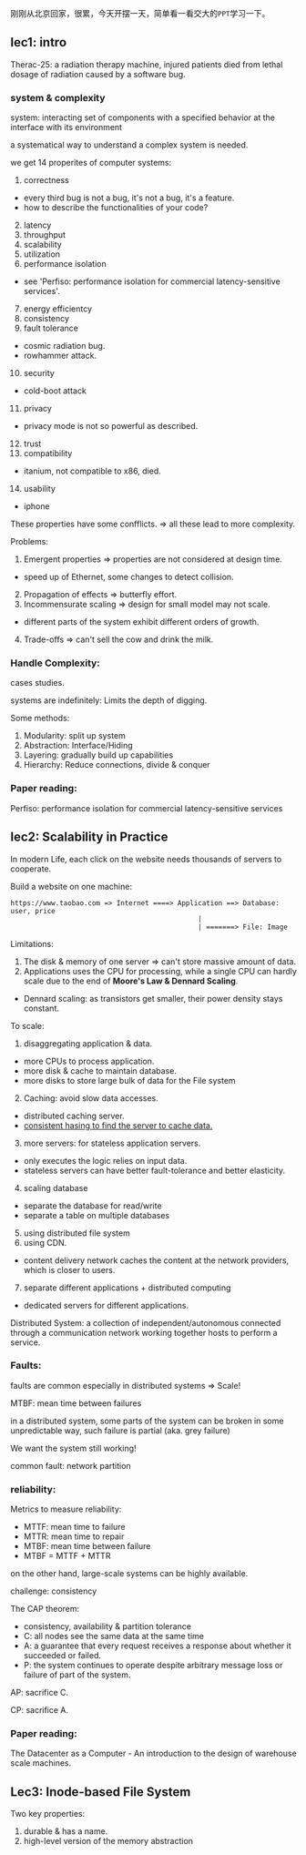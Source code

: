 刚刚从北京回家，很累，今天开摆一天，简单看一看交大的`PPT`学习一下。
## lec1: intro
Therac-25: a radiation therapy machine, injured patients died from lethal dosage of radiation caused by a software bug.

### system & complexity
system: interacting set of components with a specified behavior at the interface with its environment

a systematical way to understand a complex system is needed.

we get 14 properites of computer systems:
1. correctness
- every third bug is not a bug, it's not a bug, it's a feature.
- how to describe the functionalities of your code?
2. latency
3. throughput
4. scalability
5. utilization
6. performance isolation
- see 'Perfiso: performance isolation for commercial latency-sensitive services'.
7. energy efficientcy
8. consistency
9. fault tolerance
- cosmic radiation bug.
- rowhammer attack.
10. security
- cold-boot attack
11. privacy
- privacy mode is not so powerful as described.
12. trust
13. compatibility
- itanium, not compatible to x86, died.
14. usability
- iphone

These properties have some confflicts. => all these lead to more complexity.

Problems:
1. Emergent properties => properties are not considered at design time.
- speed up of Ethernet, some changes to detect collision.
2. Propagation of effects => butterfly effort.
3. Incommensurate scaling => design for small model may not scale.
- different parts of the system exhibit different orders of growth.
4. Trade-offs => can't sell the cow and drink the milk.
### Handle Complexity:
cases studies.

systems are indefinitely: Limits the depth of digging.

Some methods:
1. Modularity: split up system
2. Abstraction: Interface/Hiding
3. Layering: gradually build up capabilities
4. Hierarchy: Reduce connections, divide & conquer
### Paper reading:
Perfiso: performance isolation for commercial latency-sensitive services
## lec2: Scalability in Practice
In modern Life, each click on the website needs thousands of servers to cooperate.

Build a website on one machine:
```
https://www.taobao.com => Internet ====> Application ==> Database: user, price
                                              |
                                              | =======> File: Image
```
Limitations:
1. The disk & memory of one server => can't store massive amount of data.
2. Applications uses the CPU for processing, while a single CPU can hardly scale due to the end of **Moore's Law & Dennard Scaling**.
- Dennard scaling: as transistors get smaller, their power density stays constant.

To scale:
1. disaggregating application & data.
- more CPUs to process application.
- more disk & cache to maintain database.
- more disks to store large bulk of data for the File system
2. Caching: avoid slow data accesses.
- distributed caching server.
- [consistent hasing to find the server to cache data.](https://www.bilibili.com/video/BV1q4411w7Dw?p=2&vd_source=49f5b184846e52adee8a1a5165c5f962)
3. more servers: for stateless application servers.
- only executes the logic relies on input data.
- stateless servers can have better fault-tolerance and better elasticity.
4. scaling database
- separate the database for read/write
- separate a table on multiple databases
5. using distributed file system
6. using CDN.
- content delivery network caches the content at the network providers, which is closer to users.
7. separate different applications + distributed computing
- dedicated servers for different applications.

Distributed System: a collection of independent/autonomous connected through a communication network working together hosts to perform a service.

### Faults:
faults are common especially in distributed systems => Scale!

MTBF: mean time between failures

in a distributed system, some parts of the system can be broken in some unpredictable way, such failure is partial (aka. grey failure)

We want the system still working!

common fault: network partition
### reliability:
Metrics to measure reliability:
- MTTF: mean time to failure
- MTTR: mean time to repair
- MTBF: mean time between failure
- MTBF = MTTF + MTTR

on the other hand, large-scale systems can be highly available.

challenge: consistency

The CAP theorem:
- consistency, availability & partition tolerance
- C: all nodes see the same data at the same time
- A: a guarantee that every request receives a response about whether it succeeded or failed.
- P: the system continues to operate despite arbitrary message loss or failure of part of the system.

AP: sacrifice C.

CP: sacrifice A.
### Paper reading:
The Datacenter as a Computer - An introduction to the design of warehouse scale machines.

## Lec3: Inode-based File System
Two key properties:
1. durable & has a name.
2. high-level version of the memory abstraction